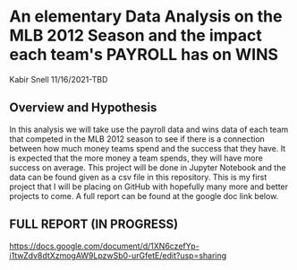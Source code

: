 # An elementary Data Analysis on the MLB 2012 Season and the impact each team's PAYROLL has on WINS
Kabir Snell 11/16/2021-TBD

## Overview and Hypothesis
In this analysis we will take use the payroll data and wins data of each team that competed in the MLB 2012 season to see if there is a connection between how much money teams spend and the success that they have. It is expected that the more money a team spends, they will have more success on average. This project will be done in Jupyter Notebook and the data can be found given as a csv file in this repository. This is my first project that I will be placing on GitHub with hopefully many more and better projects to come.
A full report can be found at the google doc link below.

## FULL REPORT (IN PROGRESS)
https://docs.google.com/document/d/1XN6czefYp-i1twZdv8dtXzmogAW9LpzwSb0-urGfetE/edit?usp=sharing
